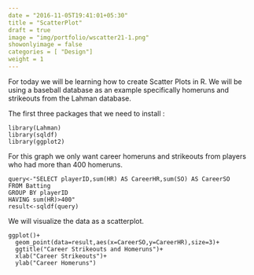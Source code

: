```yaml
---
date = "2016-11-05T19:41:01+05:30"
title = "ScatterPlot"
draft = true
image = "img/portfolio/wscatter21-1.png"
showonlyimage = false
categories = [ "Design"]
weight = 1
---
```


For today we will be learning how to create Scatter Plots in R. We will be using a baseball database as an example specifically homeruns and strikeouts from the Lahman database.
<!--more-->

The first three packages that we need to install :

```{r setup, warning=FALSE, message=FALSE}
library(Lahman)
library(sqldf)
library(ggplot2)
```

For this graph we only want career homeruns and strikeouts from players who had more than 400 homeruns.


```{r, highlight=TRUE}
query<-"SELECT playerID,sum(HR) AS CareerHR,sum(SO) AS CareerSO
FROM Batting
GROUP BY playerID
HAVING sum(HR)>400"
result<-sqldf(query)
```

We will visualize the data as a scatterplot.

```{r}
ggplot()+
  geom_point(data=result,aes(x=CareerSO,y=CareerHR),size=3)+
  ggtitle("Career Strikeouts and Homeruns")+
  xlab("Career Strikeouts")+
  ylab("Career Homeruns")
```